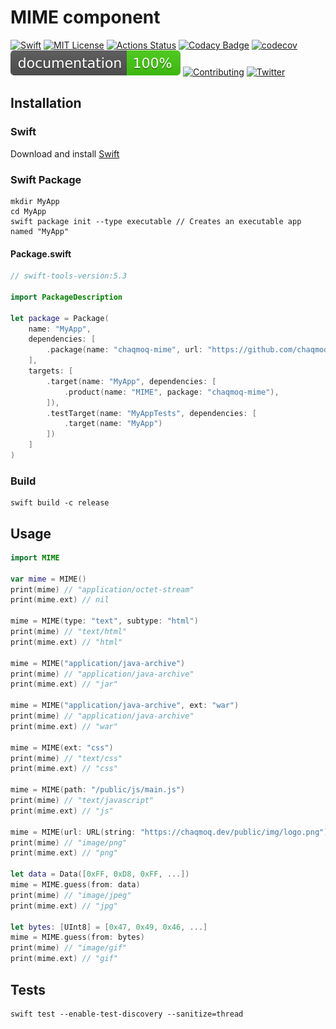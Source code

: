 # MIME component
[![Swift](https://img.shields.io/badge/swift-5.3-brightgreen.svg)](https://swift.org/download/#releases) [![MIT License](https://img.shields.io/badge/license-MIT-brightgreen.svg)](https://github.com/chaqmoq/mime/blob/master/LICENSE/) [![Actions Status](https://github.com/chaqmoq/mime/workflows/development/badge.svg)](https://github.com/chaqmoq/mime/actions) [![Codacy Badge](https://app.codacy.com/project/badge/Grade/8db2563aade54b95afdefa13fbe8dbb7)](https://www.codacy.com/gh/chaqmoq/mime?utm_source=github.com&amp;utm_medium=referral&amp;utm_content=chaqmoq/mime&amp;utm_campaign=Badge_Grade) [![codecov](https://codecov.io/gh/chaqmoq/mime/branch/master/graph/badge.svg?token=OamloHEVvh)](https://codecov.io/gh/chaqmoq/mime) [![Documentation](https://github.com/chaqmoq/mime/raw/gh-pages/badge.svg)](https://chaqmoq.dev/mime/) [![Contributing](https://img.shields.io/badge/contributing-guide-brightgreen.svg)](https://github.com/chaqmoq/mime/blob/master/CONTRIBUTING.md) [![Twitter](https://img.shields.io/badge/twitter-chaqmoqdev-brightgreen.svg)](https://twitter.com/chaqmoqdev)

## Installation
### Swift
Download and install [Swift](https://swift.org/download)

### Swift Package
```shell
mkdir MyApp
cd MyApp
swift package init --type executable // Creates an executable app named "MyApp"
```

#### Package.swift
```swift
// swift-tools-version:5.3

import PackageDescription

let package = Package(
    name: "MyApp",
    dependencies: [
        .package(name: "chaqmoq-mime", url: "https://github.com/chaqmoq/mime.git", from: "1.1.1"),
    ],
    targets: [
        .target(name: "MyApp", dependencies: [
            .product(name: "MIME", package: "chaqmoq-mime"),
        ]),
        .testTarget(name: "MyAppTests", dependencies: [
            .target(name: "MyApp")
        ])
    ]
)
```

### Build
```shell
swift build -c release
```

## Usage
```swift
import MIME

var mime = MIME()
print(mime) // "application/octet-stream"
print(mime.ext) // nil

mime = MIME(type: "text", subtype: "html")
print(mime) // "text/html"
print(mime.ext) // "html"

mime = MIME("application/java-archive")
print(mime) // "application/java-archive"
print(mime.ext) // "jar"

mime = MIME("application/java-archive", ext: "war")
print(mime) // "application/java-archive"
print(mime.ext) // "war"

mime = MIME(ext: "css")
print(mime) // "text/css"
print(mime.ext) // "css"

mime = MIME(path: "/public/js/main.js")
print(mime) // "text/javascript"
print(mime.ext) // "js"

mime = MIME(url: URL(string: "https://chaqmoq.dev/public/img/logo.png")!)
print(mime) // "image/png"
print(mime.ext) // "png"

let data = Data([0xFF, 0xD8, 0xFF, ...])
mime = MIME.guess(from: data)
print(mime) // "image/jpeg"
print(mime.ext) // "jpg"

let bytes: [UInt8] = [0x47, 0x49, 0x46, ...]
mime = MIME.guess(from: bytes)
print(mime) // "image/gif"
print(mime.ext) // "gif"
```

## Tests
```shell
swift test --enable-test-discovery --sanitize=thread
```
